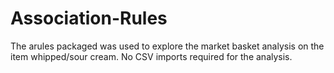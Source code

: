# Association-Rules

The arules packaged was used to explore the market basket analysis on the item whipped/sour cream. No CSV imports required for the analysis.
